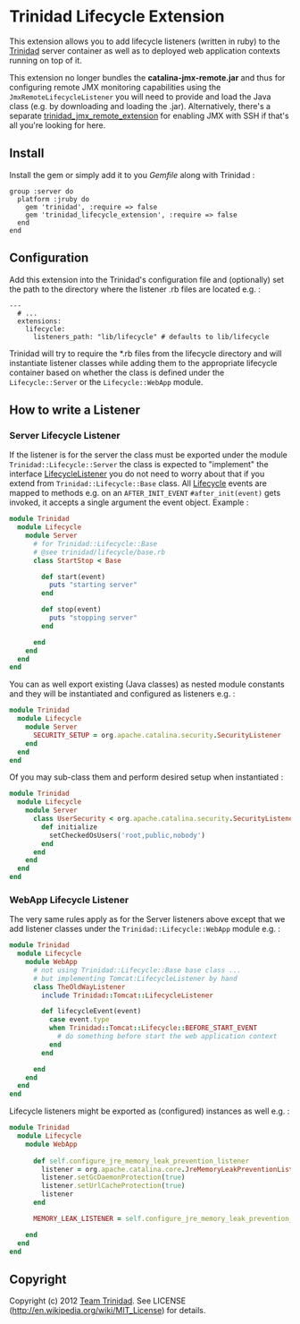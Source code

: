 # Trinidad Lifecycle Extension

This extension allows you to add lifecycle listeners (written in ruby) to the 
[Trinidad](https://github.com/trinidad/trinidad/) server container as well as to
deployed web application contexts running on top of it.

This extension no longer bundles the **catalina-jmx-remote.jar** and thus for
configuring remote JMX monitoring capabilities using the `JmxRemoteLifecycleListener`
you will need to provide and load the Java class (e.g. by downloading and 
loading the .jar). Alternatively, there's a separate 
[trinidad_jmx_remote_extension](http://github.com/kares/trinidad_jmx_remote_extension)
for enabling JMX with SSH if that's all you're looking for here.

## Install

Install the gem or simply add it to you *Gemfile* along with Trinidad :

```
group :server do
  platform :jruby do
    gem 'trinidad', :require => false
    gem 'trinidad_lifecycle_extension', :require => false
  end
end
```

## Configuration

Add this extension into the Trinidad's configuration file and (optionally) set 
the path to the directory where the listener .rb files are located e.g. :

```
---
  # ...
  extensions:
    lifecycle:
      listeners_path: "lib/lifecycle" # defaults to lib/lifecycle
```

Trinidad will try to require the *.rb files from the lifecycle directory and 
will instantiate listener classes while adding them to the appropriate lifecycle
container based on whether the class is defined under the `Lifecycle::Server` or
the `Lifecycle::WebApp` module.

## How to write a Listener

### Server Lifecycle Listener

If the listener is for the server the class must be exported under the module
`Trinidad::Lifecycle::Server` the class is expected to "implement" the interface
[LifecycleListener](http://tomcat.apache.org/tomcat-7.0-doc/api/org/apache/catalina/LifecycleListener.html)
you do not need to worry about that if you extend from `Trinidad::Lifecycle::Base`
class. All [Lifecycle](http://tomcat.apache.org/tomcat-7.0-doc/api/org/apache/catalina/Lifecycle.html)
events are mapped to methods e.g. on an `AFTER_INIT_EVENT` `#after_init(event)`
gets invoked, it accepts a single argument the event object. 
Example :

```ruby
module Trinidad
  module Lifecycle
    module Server
      # for Trinidad::Lifecycle::Base
      # @see trinidad/lifecycle/base.rb
      class StartStop < Base

        def start(event)
          puts "starting server"
        end

        def stop(event)
          puts "stopping server"
        end

      end
    end
  end
end
```

You can as well export existing (Java classes) as nested module constants and
they will be instantiated and configured as listeners e.g. :

```ruby
module Trinidad
  module Lifecycle
    module Server
      SECURITY_SETUP = org.apache.catalina.security.SecurityListener
    end
  end
end
```

Of you may sub-class them and perform desired setup when instantiated :

```ruby
module Trinidad
  module Lifecycle
    module Server
      class UserSecurity < org.apache.catalina.security.SecurityListener
        def initialize
          setCheckedOsUsers('root,public,nobody')
        end
      end
    end
  end
end
```


### WebApp Lifecycle Listener

The very same rules apply as for the Server listeners above except that we add
listener classes under the `Trinidad::Lifecycle::WebApp` module e.g. :

```ruby
module Trinidad
  module Lifecycle
    module WebApp
      # not using Trinidad::Lifecycle::Base base class ...
      # but implementing Tomcat:LifecycleListener by hand
      class TheOldWayListener
        include Trinidad::Tomcat::LifecycleListener

        def lifecycleEvent(event)
          case event.type
          when Trinidad::Tomcat::Lifecycle::BEFORE_START_EVENT
            # do something before start the web application context
          end
        end

      end
    end
  end
end
```

Lifecycle listeners might be exported as (configured) instances as well e.g. :

```ruby
module Trinidad
  module Lifecycle
    module WebApp
      
      def self.configure_jre_memory_leak_prevention_listener
        listener = org.apache.catalina.core.JreMemoryLeakPreventionListener.new
        listener.setGcDaemonProtection(true)
        listener.setUrlCacheProtection(true)
        listener
      end

      MEMORY_LEAK_LISTENER = self.configure_jre_memory_leak_prevention_listener

    end
  end
end
```

## Copyright

Copyright (c) 2012 [Team Trinidad](https://github.com/trinidad). 
See LICENSE (http://en.wikipedia.org/wiki/MIT_License) for details.
